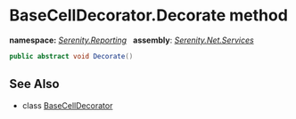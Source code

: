 # BaseCellDecorator.Decorate method
**namespace:** *[Serenity.Reporting](../../README.md#serenity.reporting-namespace)*   **assembly**: *[Serenity.Net.Services](../../README.md)*

```csharp
public abstract void Decorate()
```

## See Also

* class [BaseCellDecorator](../BaseCellDecorator.md)